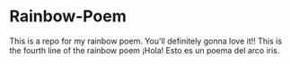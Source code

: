 ﻿# Rainbow-Poem
This is a repo for my rainbow poem.
You'll definitely gonna love it!!
This is the fourth line of the rainbow poem
¡Hola! Esto es un poema del arco iris.

